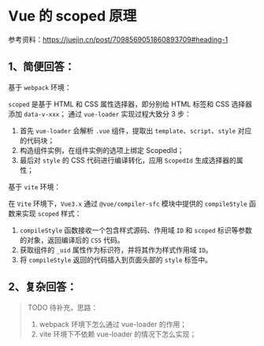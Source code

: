 # Vue 的 scoped 原理
参考资料：https://juejin.cn/post/7098569051860893709#heading-1
## 1、简便回答：
基于 `webpack` 环境：

`scoped` 是基于 HTML 和 CSS 属性选择器，即分别给 HTML 标签和 CSS 选择器添加 `data-v-xxx`；
通过 `vue-loader` 实现过程大致分 3 步：
1. 首先 `vue-loader` 会解析 `.vue` 组件，提取出 `template`、`script`、`style` 对应的代码块；
2. 构造组件实例，在组件实例的选项上绑定 ScopedId；
3. 最后对 `style` 的 CSS 代码进行编译转化，应用 `ScopedId` 生成选择器的属性；

基于 `vite` 环境：

在 `Vite` 环境下，`Vue3.x` 通过 `@vue/compiler-sfc` 模块中提供的 `compileStyle` 函数来实现 `scoped` 样式：
1. `compileStyle` 函数接收一个包含样式源码、作用域 `ID` 和 `scoped` 标识等参数的对象，返回编译后的 `CSS` 代码。
2. 获取组件的 `_uid` 属性作为标识符，并将其作为样式作用域 `ID`。
3. 将 `compileStyle` 返回的代码插入到页面头部的 `style` 标签中。

## 2、复杂回答：
>TODO 待补充，思路：
> 1. webpack 环境下怎么通过 vue-loader 的作用；
> 2. vite 环境下不依赖 vue-loader 的情况下怎么实现；
